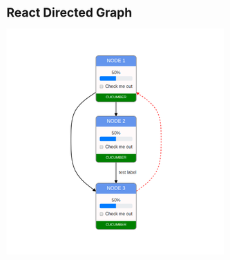 # React Directed Graph

![example](https://github.com/tkwant/react-directed-graph/raw/master/example1.png)

